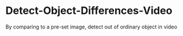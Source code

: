 # Detect-Object-Differences-Video
By comparing to a pre-set image, detect out of ordinary object in video

